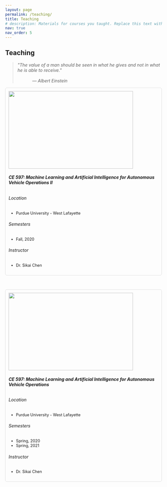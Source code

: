 ```yaml
---
layout: page
permalink: /teaching/
title: Teaching
# description: Materials for courses you taught. Replace this text with your description.
nav: true
nav_order: 5
---
```


<h2 style="text-align: left;">Teaching</h2>

> <i>"The value of a man should be seen in what he gives and not in what he is able to receive."</i><br>&nbsp;&nbsp;&nbsp;&nbsp;&nbsp;&nbsp;&nbsp;&nbsp;&nbsp;&nbsp;&nbsp;&nbsp;&nbsp;&nbsp;&nbsp;&nbsp;&nbsp;&nbsp;&nbsp;&nbsp;&nbsp;&nbsp;&nbsp;&nbsp;&nbsp;&nbsp;&nbsp;&nbsp;&nbsp;&nbsp;&nbsp;&nbsp;&nbsp;&nbsp;&nbsp;&nbsp;&nbsp;&nbsp;&nbsp;&nbsp;&nbsp;&nbsp;&nbsp;&nbsp;&nbsp;&nbsp;&nbsp;&nbsp;&nbsp;&nbsp;&nbsp;&nbsp;&nbsp;&nbsp;&nbsp;&nbsp;&nbsp;&nbsp;&nbsp;&nbsp;&nbsp;&nbsp;&nbsp;&nbsp;&nbsp;&nbsp;&nbsp;&nbsp;&nbsp;&nbsp;&nbsp;&nbsp;&nbsp;&nbsp;&nbsp;&nbsp;&nbsp;&nbsp;&nbsp;&nbsp;&nbsp;&nbsp;&nbsp;&nbsp;&nbsp;&nbsp;&nbsp;&nbsp;&nbsp;&nbsp;&nbsp;&nbsp;&nbsp;&nbsp;&nbsp;&nbsp;&nbsp;&nbsp;&nbsp;&nbsp;&nbsp;&nbsp;&nbsp;&nbsp;&nbsp;&nbsp;&nbsp;&nbsp;&nbsp;&nbsp;&nbsp;&nbsp;&nbsp;&nbsp;&nbsp;&nbsp;&nbsp;&nbsp;&nbsp;&nbsp;&nbsp;&nbsp;&nbsp;&nbsp;&nbsp;&nbsp;&nbsp;&nbsp;&nbsp;<i>— Albert Einstein </i>


<!-- Add the following line to your HTML head section, if it's not already there -->
<link href="https://cdn.jsdelivr.net/npm/bootstrap@5.3.0-alpha1/dist/css/bootstrap.min.css" rel="stylesheet" integrity="sha384-KyZXEAg3QhqLMpG8r+Knujsl5/Cg2K0zALuLn8WgY7udD3ke2j0M6blLx9XfEzcn" crossorigin="anonymous">

<!-- <img>: 这是一个HTML元素，表示“图像”，用于在网页上插入图片。
class="img-fluid": 这是一个Bootstrap类，用于使图像在不同屏幕尺寸上保持响应式。它会根据容器的大小自动调整图像的宽度，以保持图像的原始比例。
src="../../assets/img/news-photo/2020_course_ce597.png": src 属性定义了图像的来源。在这里，它指向一个相对路径，表示图像文件位于当前文件所在目录的上两级目录中的 assets/img/news-photo 文件夹内，文件名为 2020_course_ce597.png。
style="width: 400px; height: 300px; margin-right: 20px;": 这是一个内联样式，用于设置图像的宽度、高度和右边距。在这里，宽度设置为400像素，高度设置为300像素，右边距设置为20像素。 -->

<!-- Responsive design for the first course -->
<div class="container" style="border: 1px solid #ddd; padding: 10px; border-radius: 5px;">
  <div class="row">
    <div class="col-12 col-md-6">
      <img class="img-fluid" src="../../assets/img/news-photo/2020_course_ce597_2.png" style="width: 400px; height: 250px; margin-right: 20px;">
    </div>
    <div class="col-12 col-md-6">
      <h6><strong>CE 597: Machine Learning and Artificial Intelligence for Autonomous Vehicle Operations II</strong></h6>
      <h6>Location</h6>
      <ul>
        <li style="font-size: 0.9em;">Purdue University - West Lafayette</li>
      </ul>
      <h6>Semesters</h6>
      <ul>
        <li style="font-size: 0.9em;">Fall, 2020</li>
      </ul>
      <h6>Instructor</h6>
      <ul>
        <li style="font-size: 0.9em;">Dr. Sikai Chen</li>
      </ul>
    </div>
  </div>
</div>

<br> <!-- 这里插入了一个换行标签 -->

<!-- Responsive design for the second course -->
<div class="container" style="border: 1px solid #ddd; padding: 10px; border-radius: 5px;">
  <div class="row">
    <div class="col-12 col-md-6">
      <img class="img-fluid" src="../../assets/img/news-photo/2020_course_ce597.png" style="width: 400px; height: 250px; margin-right: 20px;">
    </div>
    <div class="col-12 col-md-6">
      <h6><strong>CE 597: Machine Learning and Artificial Intelligence for Autonomous Vehicle Operations</strong></h6>
      <h6>Location</h6>
      <ul>
        <li style="font-size: 0.9em;">Purdue University - West Lafayette</li>
      </ul>
      <h6>Semesters</h6>
      <ul>
        <li style="font-size: 0.9em;">Spring, 2020</li>
        <li style="font-size: 0.9em;">Spring, 2021</li>
      </ul>
      <h6>Instructor</h6>
      <ul>
        <li style="font-size: 0.9em;">Dr. Sikai Chen</li>
      </ul>
    </div>
   </div>
</div>

